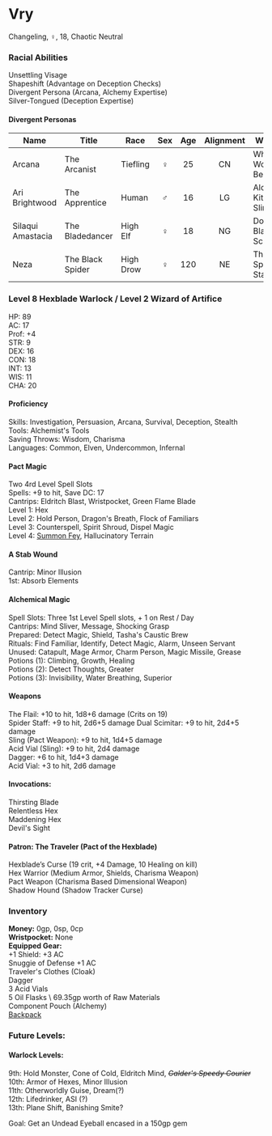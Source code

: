 # Vry 
Changeling, ♀, 18, Chaotic Neutral

### Racial Abilities
Unsettling Visage \
Shapeshift (Advantage on Deception Checks) \
Divergent Persona (Arcana, Alchemy Expertise) \
Silver-Tongued (Deception Expertise)

#### Divergent Personas
| Name              | Title             |   Race    | Sex | Age | Alignment |         Weapon         | Familiar |
| ----------------- | ----------------- | --------- |:---:|:---:|:---------:| ---------------------- | -------- |
| Arcana            | The Arcanist      | Tiefling  |  ♀  | 25  |    CN     | Whatever Work Best     | Gargoyle |
| Ari Brightwood    | The Apprentice    | Human     |  ♂  | 16  |    LG     | Alchemy Kit & Sling    | Octopus  |
| Silaqui Amastacia | The Bladedancer   | High Elf  |  ♀  | 18  |    NG     | Double-Bladed Scimitar | Owl      |
| Neza              | The Black Spider  | High Drow |  ♀  | 120 |    NE     | The Spider Staff       | Spider   |

### Level 8 Hexblade Warlock / Level 2 Wizard of Artifice
HP: 89 \
AC: 17 \
Prof: +4 \
STR: 9 \
DEX: 16 \
CON: 18 \
INT: 13 \
WIS: 11 \
CHA: 20

#### Proficiency
Skills: Investigation, Persuasion, Arcana, Survival, Deception, Stealth \
Tools: Alchemist's Tools \
Saving Throws: Wisdom, Charisma \
Languages: Common, Elven, Undercommon, Infernal 

#### Pact Magic
Two 4rd Level Spell Slots \
Spells: +9 to hit, Save DC: 17 \
Cantrips: Eldritch Blast, Wristpocket, Green Flame Blade \
Level 1: Hex \
Level 2: Hold Person, Dragon's Breath, Flock of Familiars \
Level 3: Counterspell, Spirit Shroud, Dispel Magic \
Level 4: [Summon Fey](http://dnd5e.wikidot.com/spell:summon-fey), Hallucinatory Terrain

#### A Stab Wound
Cantrip: Minor Illusion \
1st: Absorb Elements

#### Alchemical Magic
Spell Slots: Three 1st Level Spell slots, + 1 on Rest / Day \
Cantrips: Mind Sliver, Message, Shocking Grasp \
Prepared: Detect Magic, Shield, Tasha's Caustic Brew \
Rituals: Find Familiar, Identify, Detect Magic, Alarm, Unseen Servant \
Unused: Catapult, Mage Armor, Charm Person, Magic Missile, Grease \
Potions (1): Climbing, Growth, Healing \
Potions (2): Detect Thoughts, Greater \
Potions (3): Invisibility, Water Breathing, Superior 

#### Weapons 
The Flail: +10 to hit, 1d8+6 damage (Crits on 19) \
Spider Staff: +9 to hit, 2d6+5 damage
Dual Scimitar: +9 to hit, 2d4+5 damage \
Sling (Pact Weapon): +9 to hit, 1d4+5 damage \
Acid Vial (Sling): +9 to hit, 2d4 damage \
Dagger: +6 to hit, 1d4+3 damage \
Acid Vial: +3 to hit, 2d6 damage 

#### Invocations:
Thirsting Blade \
Relentless Hex \
Maddening Hex \
Devil's Sight 

#### Patron: The Traveler (Pact of the Hexblade) 
Hexblade’s Curse (19 crit, +4 Damage, 10 Healing on kill) \
Hex Warrior (Medium Armor, Shields, Charisma Weapon) \
Pact Weapon (Charisma Based Dimensional Weapon) \
Shadow Hound (Shadow Tracker Curse)

### Inventory
**Money:** 0gp, 0sp, 0cp \
**Wristpocket:** None \
**Equipped Gear:** \
+1 Shield: +3 AC \
Snuggie of Defense +1 AC \
Traveler's Clothes (Cloak) \
Dagger \
3 Acid Vials \
5 Oil Flasks \ 
69.35gp worth of Raw Materials \
Component Pouch (Alchemy) \
[Backpack](https://github.com/DestinyVolt/D-D/blob/master/Vry/Inventory.md)

### Future Levels: 
#### Warlock Levels:
9th: Hold Monster, Cone of Cold, Eldritch Mind, ~~*Galder's Speedy Courier*~~ \
10th: Armor of Hexes, Minor Illusion \
11th: Otherworldly Guise, Dream(?) \
12th: Lifedrinker, ASI (?) \
13th: Plane Shift, Banishing Smite?

Goal: Get an Undead Eyeball encased in a 150gp gem
